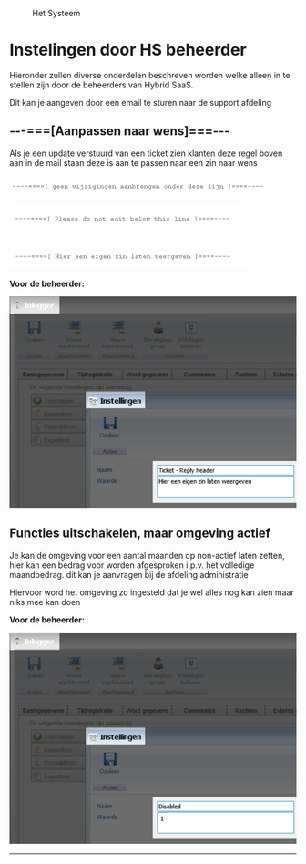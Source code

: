 <properties>
	<page>
		<title>Instelingen door hsbeheerder</title>
	</page>
	<menu>
		<position>Het Systeem </position> 
		<title>instelingen door hsbeheerder</title>
	</menu>
</properties>

# Instelingen door HS beheerder #

Hieronder zullen diverse onderdelen beschreven worden welke alleen in te stellen zijn door de beheerders van Hybrid SaaS.

Dit kan je aangeven door een email te sturen naar de support afdeling

## ---===[Aanpassen naar wens]===--- ##

Als je een update verstuurd van een ticket zien klanten deze regel boven aan in de mail staan deze is aan te passen naar een zin naar wens

![](images/geenwijzegingen.png)

![](images/geenwijzegingen2.png)

![](images/geenwijzegingen3.png)

**Voor de beheerder:**

![](images/instellingen.png)


## Functies uitschakelen, maar omgeving actief ##

Je kan de omgeving voor een aantal maanden op non-actief laten zetten, hier kan een bedrag voor worden afgesproken i.p.v. het volledige maandbedrag. dit kan je aanvragen bij de afdeling administratie

Hiervoor word het omgeving zo ingesteld dat je wel alles nog kan zien maar niks mee kan doen

**Voor de beheerder:**

![](images/instellingen-disabled.png)

----------
